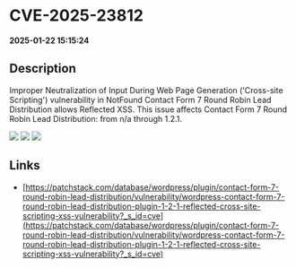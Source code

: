 # CVE-2025-23812

**2025-01-22 15:15:24**

## Description
Improper Neutralization of Input During Web Page Generation ('Cross-site Scripting') vulnerability in NotFound Contact Form 7 Round Robin Lead Distribution allows Reflected XSS. This issue affects Contact Form 7 Round Robin Lead Distribution: from n/a through 1.2.1.

![](https://img.shields.io/static/v1?label=Score&message=7.1&color=red)
![](https://img.shields.io/static/v1?label=Severity&message=HIGH&color=red)
![](https://img.shields.io/static/v1?label=CWE&message=XSS&color=green)

## Links
- [https://patchstack.com/database/wordpress/plugin/contact-form-7-round-robin-lead-distribution/vulnerability/wordpress-contact-form-7-round-robin-lead-distribution-plugin-1-2-1-reflected-cross-site-scripting-xss-vulnerability?_s_id=cve](https://patchstack.com/database/wordpress/plugin/contact-form-7-round-robin-lead-distribution/vulnerability/wordpress-contact-form-7-round-robin-lead-distribution-plugin-1-2-1-reflected-cross-site-scripting-xss-vulnerability?_s_id=cve)

